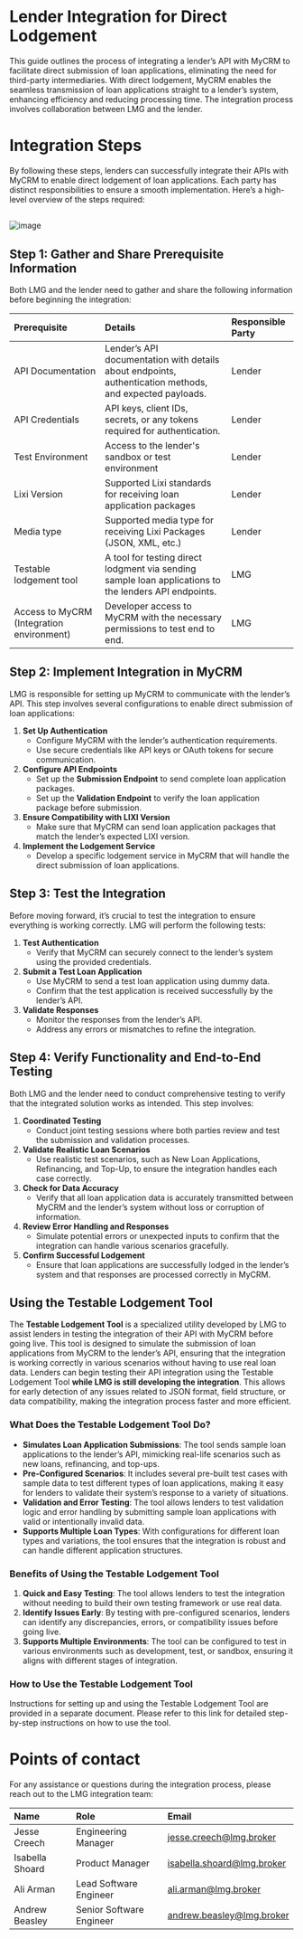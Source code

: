 # Lender Integration for Direct Lodgement

This guide outlines the process of integrating a lender’s API with MyCRM to facilitate direct submission of loan applications, eliminating the need for third-party intermediaries. With direct lodgement, MyCRM enables the seamless transmission of loan applications straight to a lender’s system, enhancing efficiency and reducing processing time. The integration process involves collaboration between LMG and the lender. 

# Integration Steps

By following these steps, lenders can successfully integrate their APIs with MyCRM to enable direct lodgement of loan applications. Each party has distinct responsibilities to ensure a smooth implementation. Here’s a high-level overview of the steps required:

## 
![image](https://github.com/user-attachments/assets/71a09fa8-d220-4971-a784-91d5a6683c78)
## 

## Step 1: Gather and Share Prerequisite Information

Both LMG and the lender need to gather and share the following information before beginning the integration:

| Prerequisite | Details | Responsible Party |
| :---- | :---- | :---- |
| API Documentation | Lender’s API documentation with details about endpoints, authentication methods, and expected payloads. | Lender |
| API Credentials | API keys, client IDs, secrets, or any tokens required for authentication. | Lender |
| Test Environment | Access to the lender's sandbox or test environment | Lender |
| Lixi Version | Supported Lixi standards for receiving loan application packages | Lender |
| Media type | Supported media type for receiving Lixi Packages (JSON, XML, etc.) | Lender |
| Testable lodgement tool | A tool for testing direct lodgment via sending sample loan applications to the lenders API endpoints. | LMG |
| Access to MyCRM (Integration environment) | Developer access to MyCRM with the necessary permissions to test end to end. | LMG |

## Step 2: Implement Integration in MyCRM 

LMG is responsible for setting up MyCRM to communicate with the lender’s API. This step involves several configurations to enable direct submission of loan applications:

1. **Set Up Authentication**  
   * Configure MyCRM with the lender’s authentication requirements.  
   * Use secure credentials like API keys or OAuth tokens for secure communication.  
2. **Configure API Endpoints**  
   * Set up the **Submission Endpoint** to send complete loan application packages.  
   * Set up the **Validation Endpoint** to verify the loan application package before submission.  
3. **Ensure Compatibility with LIXI Version**  
   * Make sure that MyCRM can send loan application packages that match the lender’s expected LIXI version.  
4. **Implement the Lodgement Service**  
   * Develop a specific lodgement service in MyCRM that will handle the direct submission of loan applications.

## Step 3: Test the Integration

Before moving forward, it’s crucial to test the integration to ensure everything is working correctly. LMG will perform the following tests:

1. **Test Authentication**  
   * Verify that MyCRM can securely connect to the lender’s system using the provided credentials.  
2. **Submit a Test Loan Application**  
   * Use MyCRM to send a test loan application using dummy data.  
   * Confirm that the test application is received successfully by the lender’s API.  
3. **Validate Responses**  
   * Monitor the responses from the lender’s API.  
   * Address any errors or mismatches to refine the integration.

## Step 4: Verify Functionality and End-to-End Testing

Both LMG and the lender need to conduct comprehensive testing to verify that the integrated solution works as intended. This step involves:

1. **Coordinated Testing**  
   * Conduct joint testing sessions where both parties review and test the submission and validation processes.  
2. **Validate Realistic Loan Scenarios**  
   * Use realistic test scenarios, such as New Loan Applications, Refinancing, and Top-Up, to ensure the integration handles each case correctly.  
3. **Check for Data Accuracy**  
   * Verify that all loan application data is accurately transmitted between MyCRM and the lender’s system without loss or corruption of information.  
4. **Review Error Handling and Responses**  
   * Simulate potential errors or unexpected inputs to confirm that the integration can handle various scenarios gracefully.  
5. **Confirm Successful Lodgement**  
   * Ensure that loan applications are successfully lodged in the lender’s system and that responses are processed correctly in MyCRM.

## Using the Testable Lodgement Tool 

The **Testable Lodgement Tool** is a specialized utility developed by LMG to assist lenders in testing the integration of their API with MyCRM before going live. This tool is designed to simulate the submission of loan applications from MyCRM to the lender’s API, ensuring that the integration is working correctly in various scenarios without having to use real loan data. Lenders can begin testing their API integration using the Testable Lodgement Tool **while LMG is still developing the integration**. This allows for early detection of any issues related to JSON format, field structure, or data compatibility, making the integration process faster and more efficient.

### What Does the Testable Lodgement Tool Do?

* **Simulates Loan Application Submissions**: The tool sends sample loan applications to the lender’s API, mimicking real-life scenarios such as new loans, refinancing, and top-ups.  
* **Pre-Configured Scenarios**: It includes several pre-built test cases with sample data to test different types of loan applications, making it easy for lenders to validate their system’s response to a variety of situations.  
* **Validation and Error Testing**: The tool allows lenders to test validation logic and error handling by submitting sample loan applications with valid or intentionally invalid data.  
* **Supports Multiple Loan Types**: With configurations for different loan types and variations, the tool ensures that the integration is robust and can handle different application structures.

### Benefits of Using the Testable Lodgement Tool

1. **Quick and Easy Testing**: The tool allows lenders to test the integration without needing to build their own testing framework or use real data.  
2. **Identify Issues Early**: By testing with pre-configured scenarios, lenders can identify any discrepancies, errors, or compatibility issues before going live.  
3. **Supports Multiple Environments**: The tool can be configured to test in various environments such as development, test, or sandbox, ensuring it aligns with different stages of integration.

### How to Use the Testable Lodgement Tool

Instructions for setting up and using the Testable Lodgement Tool are provided in a separate document. Please refer to this link for detailed step-by-step instructions on how to use the tool.



# Points of contact

For any assistance or questions during the integration process, please reach out to the LMG integration team:

| Name | Role | Email |
| :---- | :---- | :---- |
| Jesse Creech | Engineering Manager | jesse.creech@lmg.broker |
| Isabella Shoard | Product Manager | isabella.shoard@lmg.broker |
| Ali Arman | Lead Software Engineer | ali.arman@lmg.broker |
| Andrew Beasley | Senior Software Engineer | andrew.beasley@lmg.broker |

